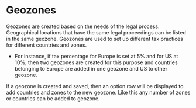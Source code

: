 # Geozones

Geozones are created based on the needs of the legal process. Geographical locations that have the same legal proceedings can be listed in the same geozone. Geozones are used to set up different tax practices for different countries and zones.
* For instance, if tax percentage for Europe is set at 5% and for US at 10%, then two geozones are created for this purpose and countries belonging to Europe are added in one geozone and US to other geozone.

If a geozone is created and saved, then an option row will be displayed to add countries and zones to the new geozone. Like this any number of zones or countries can be added to geozone.
